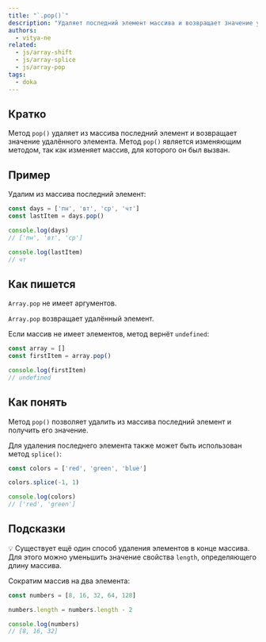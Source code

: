 ```yaml
---
title: "`.pop()`"
description: "Удаляет последний элемент массива и возвращает значение удалённого элемента."
authors:
  - vitya-ne
related:
  - js/array-shift
  - js/array-splice
  - js/array-pop
tags:
  - doka
---
```


## Кратко

Метод `pop()` удаляет из массива последний элемент и возвращает значение удалённого элемента. Метод `pop()` является изменяющим методом, так как изменяет массив, для которого он был вызван.

## Пример

Удалим из массива последний элемент:

```js
const days = ['пн', 'вт', 'ср', 'чт']
const lastItem = days.pop()

console.log(days)
// ['пн', 'вт', 'ср']

console.log(lastItem)
// чт
```

## Как пишется

`Array.pop` не имеет аргументов.

`Array.pop` возвращает удалённый элемент.

Если массив не имеет элементов, метод вернёт `undefined`:

```js
const array = []
const firstItem = array.pop()

console.log(firstItem)
// undefined
```

## Как понять

Метод `pop()` позволяет удалить из массива последний элемент и получить его значение.

Для удаления последнего элемента также может быть использован метод `splice()`:

```js
const colors = ['red', 'green', 'blue']

colors.splice(-1, 1)

console.log(colors)
// ['red', 'green']
```

## Подсказки

💡 Существует ещё один способ удаления элементов в конце массива. Для этого можно уменьшить значение свойства `length`, определяющего длину массива.

Сократим массив на два элемента:

```js
const numbers = [8, 16, 32, 64, 128]

numbers.length = numbers.length - 2

console.log(numbers)
// [8, 16, 32]
```
